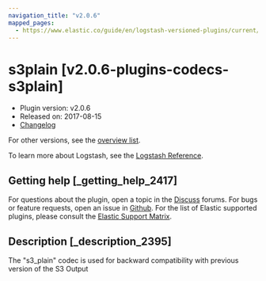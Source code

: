 ```yaml
---
navigation_title: "v2.0.6"
mapped_pages:
  - https://www.elastic.co/guide/en/logstash-versioned-plugins/current/v2.0.6-plugins-codecs-s3plain.html
---
```


# s3plain [v2.0.6-plugins-codecs-s3plain]


* Plugin version: v2.0.6
* Released on: 2017-08-15
* [Changelog](https://github.com/logstash-plugins/logstash-codec-s3plain/blob/v2.0.6/CHANGELOG.md)

For other versions, see the [overview list](codec-s3plain-index.md).

To learn more about Logstash, see the [Logstash Reference](logstash://reference/index.md).

## Getting help [_getting_help_2417]

For questions about the plugin, open a topic in the [Discuss](http://discuss.elastic.co) forums. For bugs or feature requests, open an issue in [Github](https://github.com/logstash-plugins/logstash-codec-s3plain). For the list of Elastic supported plugins, please consult the [Elastic Support Matrix](https://www.elastic.co/support/matrix#matrix_logstash_plugins).


## Description [_description_2395]

The "s3_plain" codec is used for backward compatibility with previous version of the S3 Output


